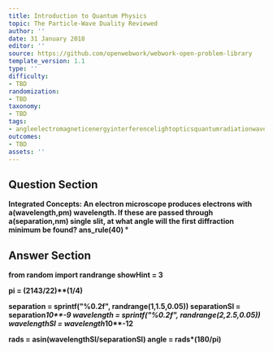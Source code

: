 ```yaml
---
title: Introduction to Quantum Physics
topic: The Particle-Wave Duality Reviewed
author: ''
date: 31 January 2018
editor: ''
source: https://github.com/openwebwork/webwork-open-problem-library
template_version: 1.1
type: ''
difficulty:
- TBD
randomization:
- TBD
taxonomy:
- TBD
tags:
- angleelectromagneticenergyinterferencelightopticsquantumradiationwavewavelengt
outcomes:
- TBD
assets: ''
---
```


## Question Section 

<b>
<b>Integrated Concepts:<b> An electron microscope produces electrons with a(wavelength,pm) wavelength. If these are passed through a(separation,nm) single slit, at what angle will the first diffraction minimum be found?
ans_rule(40) &#176;



## Answer Section

from random import randrange
showHint = 3

pi = (2143/22)**(1/4)

separation = sprintf("%0.2f", randrange(1,1.5,0.05))
separationSI = separation*10**-9
wavelength = sprintf("%0.2f", randrange(2,2.5,0.05))
wavelengthSI = wavelength*10**-12

rads = asin(wavelengthSI/separationSI)
angle = rads*(180/pi)